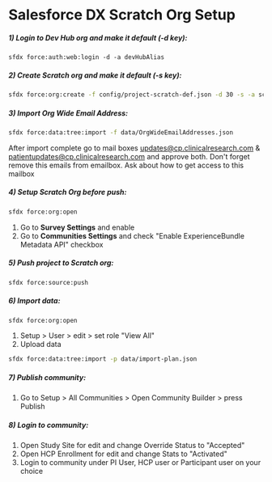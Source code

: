 # Salesforce DX Scratch Org Setup 

##### 1) Login to Dev Hub org and make it default (-d key):

   ```
   sfdx force:auth:web:login -d -a devHubAlias
   ```

##### 2) Create Scratch org and make it default (-s key):

   ```sh
   sfdx force:org:create -f config/project-scratch-def.json -d 30 -s -a scratchOrgAlias
   ```

##### 3) Import Org Wide Email Address:

   ```sh
   sfdx force:data:tree:import -f data/OrgWideEmailAddresses.json
   ```
   
   After import complete go to mail boxes updates@cp.clinicalresearch.com & patientupdates@cp.clinicalresearch.com and approve both. Don't forget remove this emails from emailbox. Ask about how to get access to this mailbox
    
##### 4) Setup Scratch Org before push:
    
   ```sh
   sfdx force:org:open
   ```
   1. Go to **Survey Settings** and enable 
   2. Go to **Communities Settings** and check "Enable ExperienceBundle Metadata API" checkbox

##### 5) Push project to Scratch org:

   ```sh
   sfdx force:source:push
   ```

##### 6) Import data:
    
   ```sh
   sfdx force:org:open
   ```

   1. Setup > User > edit > set role "View All" 
   2. Upload data

   ```sh
   sfdx force:data:tree:import -p data/import-plan.json
   ```

##### 7) Publish community:

   1. Go to Setup > All Communities > Open Community Builder > press Publish

##### 8) Login to community:

   1. Open Study Site for edit and change Override Status to "Accepted" 
   2. Open HCP Enrollment for edit and change Stats to "Activated" 
   3. Login to community under PI User, HCP user or Participant user on your choice 


